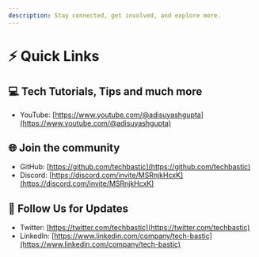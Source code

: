 ```yaml
---
description: Stay connected, get involved, and explore more.
---
```


# ⚡ Quick Links

## 💻 Tech Tutorials, Tips and much more

* &#x20;YouTube: [https://www.youtube.com/@adisuyashgupta](https://www.youtube.com/@adisuyashgupta)

## 🌐 Join the community

* GitHub: [https://github.com/techbastic](https://github.com/techbastic)
* Discord: [https://discord.com/invite/MSRnjkHcxK](https://discord.com/invite/MSRnjkHcxK)

## 📢 Follow Us for Updates

* Twitter: [https://twitter.com/techbastic](https://twitter.com/techbastic)
* LinkedIn: [https://www.linkedin.com/company/tech-bastic](https://www.linkedin.com/company/tech-bastic)
